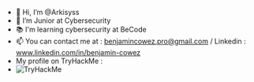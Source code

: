 - 👋 Hi, I’m @Arkisyss
- 👀 I’m Junior at Cybersecurity
- 📚 I'm learning cybersecurity at BeCode
- 📫 You can contact me at : benjamincowez.pro@gmail.com / Linkedin : www.linkedin.com/in/benjamin-cowez
- My profile on TryHackMe :
- <img src="https://tryhackme-badges.s3.amazonaws.com/Arkisyss.png" alt="TryHackMe">
<!---
Cowez/Cowez is a ✨ special ✨ repository because its `README.md` (this file) appears on your GitHub profile.
You can click the Preview link to take a look at your changes.
--->
